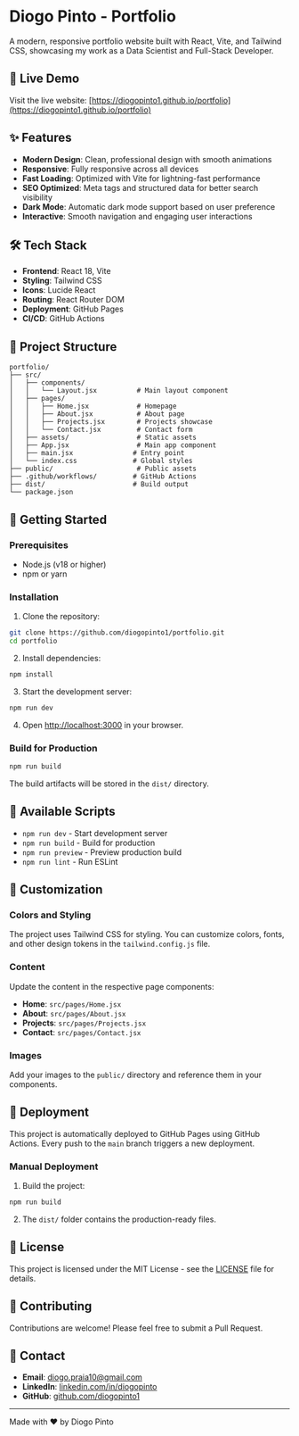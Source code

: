 # Diogo Pinto - Portfolio

A modern, responsive portfolio website built with React, Vite, and Tailwind CSS, showcasing my work as a Data Scientist and Full-Stack Developer.

## 🚀 Live Demo

Visit the live website: [https://diogopinto1.github.io/portfolio](https://diogopinto1.github.io/portfolio)

## ✨ Features

- **Modern Design**: Clean, professional design with smooth animations
- **Responsive**: Fully responsive across all devices
- **Fast Loading**: Optimized with Vite for lightning-fast performance
- **SEO Optimized**: Meta tags and structured data for better search visibility
- **Dark Mode**: Automatic dark mode support based on user preference
- **Interactive**: Smooth navigation and engaging user interactions

## 🛠️ Tech Stack

- **Frontend**: React 18, Vite
- **Styling**: Tailwind CSS
- **Icons**: Lucide React
- **Routing**: React Router DOM
- **Deployment**: GitHub Pages
- **CI/CD**: GitHub Actions

## 📁 Project Structure

```
portfolio/
├── src/
│   ├── components/
│   │   └── Layout.jsx          # Main layout component
│   ├── pages/
│   │   ├── Home.jsx            # Homepage
│   │   ├── About.jsx           # About page
│   │   ├── Projects.jsx        # Projects showcase
│   │   └── Contact.jsx         # Contact form
│   ├── assets/                 # Static assets
│   ├── App.jsx                 # Main app component
│   ├── main.jsx               # Entry point
│   └── index.css              # Global styles
├── public/                     # Public assets
├── .github/workflows/         # GitHub Actions
├── dist/                      # Build output
└── package.json
```

## 🚀 Getting Started

### Prerequisites

- Node.js (v18 or higher)
- npm or yarn

### Installation

1. Clone the repository:
```bash
git clone https://github.com/diogopinto1/portfolio.git
cd portfolio
```

2. Install dependencies:
```bash
npm install
```

3. Start the development server:
```bash
npm run dev
```

4. Open [http://localhost:3000](http://localhost:3000) in your browser.

### Build for Production

```bash
npm run build
```

The build artifacts will be stored in the `dist/` directory.

## 📝 Available Scripts

- `npm run dev` - Start development server
- `npm run build` - Build for production
- `npm run preview` - Preview production build
- `npm run lint` - Run ESLint

## 🎨 Customization

### Colors and Styling

The project uses Tailwind CSS for styling. You can customize colors, fonts, and other design tokens in the `tailwind.config.js` file.

### Content

Update the content in the respective page components:
- **Home**: `src/pages/Home.jsx`
- **About**: `src/pages/About.jsx`
- **Projects**: `src/pages/Projects.jsx`
- **Contact**: `src/pages/Contact.jsx`

### Images

Add your images to the `public/` directory and reference them in your components.

## 🚀 Deployment

This project is automatically deployed to GitHub Pages using GitHub Actions. Every push to the `main` branch triggers a new deployment.

### Manual Deployment

1. Build the project:
```bash
npm run build
```

2. The `dist/` folder contains the production-ready files.

## 📄 License

This project is licensed under the MIT License - see the [LICENSE](LICENSE) file for details.

## 🤝 Contributing

Contributions are welcome! Please feel free to submit a Pull Request.

## 📧 Contact

- **Email**: diogo.praia10@gmail.com
- **LinkedIn**: [linkedin.com/in/diogopinto](https://linkedin.com/in/diogopinto)
- **GitHub**: [github.com/diogopinto1](https://github.com/diogopinto1)

---

Made with ❤️ by Diogo Pinto
